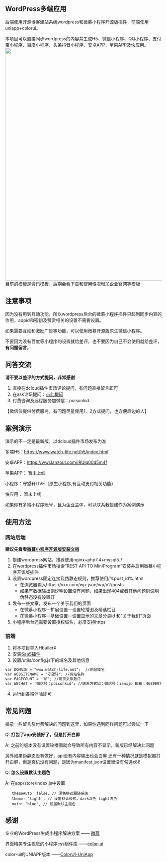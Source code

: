 ## WordPress多端应用
后端使用开源博客建站系统wordpress和微慕小程序开源版插件，前端使用uniapp+colorui。
 
本项目可以直接同步wordpress的内容并生成H5、微信小程序、QQ小程序、支付宝小程序、百度小程序、头条抖音小程序、安卓APP、苹果APP及快应用。
<img src="https://blogminapp.oss-accelerate.aliyuncs.com/wp-content/uploads/2022/05/1651638004-20220504122004322.png" alt="" style="max-width:100%;" width="748">
目前的模板是资讯模板，后期会看下载和使用情况增加企业官网等模板

## 注意事项
因为没有用到互动功能，所以wordpress后台的微慕小程序插件只起到同步内容的作用，appid和密钥及赞赏相关的设置不需要设置。

如果需要互动和激励广告等功能，可以使用微慕开源版原生微信小程序。

不要因为没有百度等小程序的设置就给差评，也不要因为自己不会使用就给差评，**有问题留言**。

## 问答交流
**请不要以差评的方式提问，非常感谢**

1. 直接在dcloud插件市场评论提问，有问题直接留言即可 
2. 在ask论坛提问：[点此提问](https://ask.dcloud.net.cn "点此提问") 
3. 付费咨询及远程服务加微信：poisonkid

【微信仅提供付费服务，有问题尽量使用1、2方式提问，也方便后边的人】

## 案例演示
演示的不一定是最新版，以dcloud插件市场发布为准

多端H5：https://www.watch-life.net/h5/index.html

安卓APP：https://wwi.lanzoul.com/iRUlq00d5m4f

苹果APP： 暂未上线

小程序：守望轩LIVE（原生小程序,有互动支付相关功能）

快应用： 暂未上线

 如果你有多端小程序账号，且为企业主体，可以联系我搭建作为案例演示

## 使用方法
### 网站后端
**建议先看看[微慕小程序开源版安装文档](https://docs.minapper.com/minfree/2304123 "微慕小程序开源版安装文档")**
1. 搭建wordpress网站，推荐使用nginx+php7.4+mysql5.7
2. 在wordpress插件市场搜索“REST API TO MiniProgram”安装并启用微慕小程序开源版插件
3. 设置wordpress固定连接及伪静态规则，推荐使用/%post_id%.html
    - 在浏览器输入https://xxx.com/wp-json/wp/v2/posts
	- 如果有数据输出则说明设置没有问题，如果出现404或者其他问题则说明伪静态没有设置好
4. 发布一些文章，发布一个关于我们的页面
    - 在微慕小程序—扩展设置—设置轮播图及精选栏目
	- 在微慕小程序—基础设置—设置显示的文章分类id 和"关于我们"页面
5. 小程序后台还需要设置授权域名，必须支持https
 
### 前端
1. 将本项目导入HbuilerX
2. 安装[SaaS插件](https://ext.dcloud.net.cn/plugin?name=compile-node-sass "SaaS插件")
3. 设置/utils/config.js下的域名及其他信息
 ```html
var DOMAIN = "www.watch-life.net";  //网站域名
var WEBSITENAME = "守望轩"; //网站名称
var PAGECOUNT = '10'; //每页文章数目
var WECHAT = '微信号：poisonkid'; //联系方式如：微信号：iamxjb 邮箱：468909765@qq.com
```
4. 运行到各端体验即可

## 常见问题
摘录一些留言及付费解决的问题到这里，如果你遇到同样问题可以尝试一下

Q: **打包了app安装好了，但是打开白屏**

A: 之前的版本没有设置轮播图就会导致所有内容不显示，新版已经解决此问题

另外如果伪静态没有做好，api没有内容输出也会白屏
还有一种情况就是模拟器打开白屏，但是真机没有问题，是因为manifest.json设置里没有勾选x86



Q: **怎么设置默认主题色**

A: 在app/store/index.js中设置
 ```
    themeAuto: false, // 深色模式跟随系统
	theme: 'light', // 设置默认模式，dark深色 light浅色
	main: 'blue', // 设置默认主题色
```

 ## 感谢
 专业的WordPress生成小程序解决方案 —— [微慕](https://blog.minapper.com/)
 
 界面精美专注视觉的小程序css组件库  ——[color-ui](https://github.com/Color-UI/MP-CU) 
 
 color-ui的UNIAPP版本  ——[ColorUI-UniApp](https://ext.dcloud.net.cn/plugin?id=239)
 
